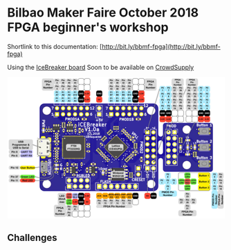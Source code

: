 # Bilbao Maker Faire October 2018 FPGA beginner's workshop

Shortlink to this documentation: [http://bit.ly/bbmf-fpga](http://bit.ly/bbmf-fpga)

Using the [IceBreaker board](https://github.com/icebreaker-fpga/icebreaker)
Soon to be available on [CrowdSupply](https://www.crowdsupply.com/1bitsquared/icebreaker-fpga)

![pinout](images/icebreaker-v1-0a-legend.jpg)

## Challenges
